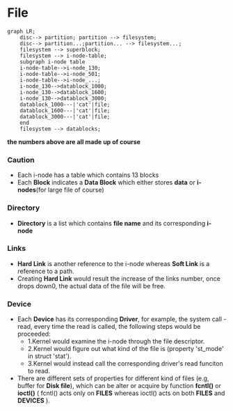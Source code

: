 # File

```mermaid
graph LR;
	disc--> partition; partition --> filesystem;
	disc--> partition...;partition... --> filesystem...;
	filesystem --> superblock;
	filesystem --> i-node-table;
	subgraph i-node table
	i-node-table-->i-node_130;
	i-node-table-->i-node_501;
	i-node-table-->i-node_...;
	i-node_130-->datablock_1000;
	i-node_130-->datablock_1600;
	i-node_130-->datablock_3000;
	datablock_1000---|'cat'|file;
	datablock_1600---|'cat'|file;
	datablock_3000---|'cat'|file;
	end
	filesystem --> datablocks;
```
**the numbers above are all made up of course**

### Caution
- Each i-node has a table which contains 13 blocks
- Each **Block** indicates a **Data Block** which either stores **data** or **i-nodes**(for large file of course) 

### Directory
- **Directory** is a list which contains **file name** and its corresponding **i-node** 
### Links
- **Hard Link** is another reference to the i-node whereas **Soft Link** is a reference to a path.
- Creating **Hard Link** would result the increase of the links number, once drops down0, the actual data of the file will be free. 

### Device
- Each **Device** has its corresponding **Driver**, for example, the system call - read, every time the read is called, the following steps would be proceeded:
	- 1.Kernel would examine the i-node through the file descriptor.
	- 2.Kernel would figure out what kind of the file is (property 'st_mode' in struct 'stat'). 
	- 3.Kernel would instead call the corresponding driver's read funciton to read.
- There are different sets of properties for different kind of files (e.g, buffer for **Disk file**), which can be alter or acquire by function **fcntl()** or **ioctl()** ( fcntl() acts only on **FILES** whereas ioctl() acts on both **FILES** and **DEVICES** ).

